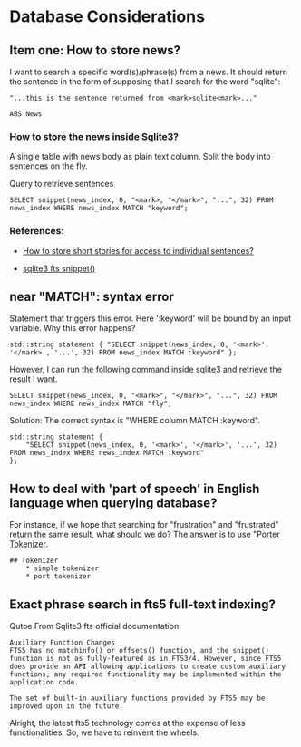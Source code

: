 # Database Considerations

## Item one: How to store news?
I want to search a specific word(s)/phrase(s) from a news. It should return the sentence in the form of supposing that I search for the word "sqlite":
```
"...this is the sentence returned from <mark>sqlite<mark>..."

ABS News
```
### How to store the news inside Sqlite3?
A single table with news body as plain text column. Split the body into sentences on the fly. 

Query to retrieve sentences
```
SELECT snippet(news_index, 0, "<mark>, "</mark>", "...", 32) FROM news_index WHERE news_index MATCH "keyword";
```

### References:

* [How to store short stories for access to individual sentences?
](https://dba.stackexchange.com/a/161116)

* [sqlite3 fts snippet()](https://sqlite.org/fts5.html#the_snippet_function)


## near "MATCH": syntax error
Statement that triggers this error. Here ':keyword' will be bound by an input variable.
Why this error happens?
```
std::string statement { "SELECT snippet(news_index, 0, '<mark>', '</mark>', '...', 32) FROM news_index MATCH :keyword" };
```
However, I can run the following command inside sqlite3 and retrieve the result I want.
```
SELECT snippet(news_index, 0, "<mark>", "</mark>", "...", 32) FROM news_index WHERE news_index MATCH "fly";
```

Solution:
The correct syntax is "WHERE column MATCH :keyword".
```
std::string statement { 
    "SELECT snippet(news_index, 0, '<mark>', '</mark>', '...', 32) FROM news_index WHERE news_index MATCH :keyword" 
};
```

## How to deal with 'part of speech' in English language when querying database?
For instance, if we hope that searching for "frustration" and "frustrated" return the same result, what should we do? The answer is to use "[Porter Tokenizer](https://sqlite.org/fts5.html).

    ## Tokenizer
        * simple tokenizer
        * port tokenizer

## Exact phrase search in fts5 full-text indexing?
Qutoe From Sqlite3 fts official documentation:
```
Auxiliary Function Changes
FTS5 has no matchinfo() or offsets() function, and the snippet() function is not as fully-featured as in FTS3/4. However, since FTS5 does provide an API allowing applications to create custom auxiliary functions, any required functionality may be implemented within the application code.

The set of built-in auxiliary functions provided by FTS5 may be improved upon in the future.
```
Alright, the latest fts5 technology comes at the expense of less functionalities. So, we have to reinvent the wheels.